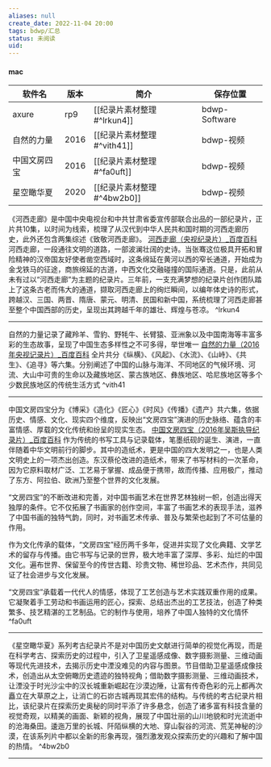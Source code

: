 ```yaml
---
aliases: null
create_date: 2022-11-04 20:00
tags: bdwp/汇总
status: 未阅读
uid: 
---
```


#### mac

| 软件名     | 版本 | 简介                       | 保存位置  |
| ------------ | ---- | -------------------------- | --------- |
| axure     | rp9 | [[纪录片素材整理#^lrkun4]] | bdwp-Software |
| 自然的力量   | 2016 | [[纪录片素材整理#^vith41]] | bdwp-视频 |
| 中国文房四宝 | 2016 | [[纪录片素材整理#^fa0uft]] | bdwp-视频 |
|     星空瞰华夏         |  2020    |  [[纪录片素材整理#^4bw2b0]]  |      bdwp-视频     |



《河西走廊》是中国中央电视台和中共甘肃省委宣传部联合出品的一部纪录片，正片共10集，以时间为线索，梳理了从汉代到中华人民共和国时期的河西走廊历史，此外还包含两集综述《致敬河西走廊》。
[河西走廊（央视纪录片）_百度百科](https://baike.baidu.com/item/%E6%B2%B3%E8%A5%BF%E8%B5%B0%E5%BB%8A/16829772?fr=aladdin)
河西走廊，一段通往文明的道路，一部波澜壮阔的史诗。当张骞这位极具开拓和冒险精神的汉帝国友好使者凿空西域时，这条绵延在黄河以西的窄长通道，开始成为金戈铁马的征途，商旅绵延的古道，中西文化交融碰撞的国际通道。只是，此前从未有过以“河西走廊”为主题的纪录片。三年前，一支充满梦想的纪录片创作团队踏上了这条古老而伟大的通道，撷取河西走廊上的绚烂瞬间，以编年体史诗的形式，跨越汉、三国、两晋、隋唐、蒙元、明清、民国和新中国，系统梳理了河西走廊甚至整个中国西部的历史，呈现出其跨越千年的雄壮、辉煌与苍凉。 ^lrkun4

---
自然的力量记录了藏羚羊、雪豹、野牦牛、长臂猿、亚洲象以及中国南海等丰富多彩的生态故事，呈现了中国生态多样性之不可多得，举世唯一
[自然的力量（2016年央视记录片）_百度百科](https://baike.baidu.com/item/%E8%87%AA%E7%84%B6%E7%9A%84%E5%8A%9B%E9%87%8F/20354630?fromModule=lemma_sense-layer#viewPageContent)
全片共分《纵横》、《风起》、《水流》、《山峙》、《共生》、《追寻》等六集。分别阐述了中国的山脉与海洋、不同地区的气候环境、河流、大山中可贵的生命以及藏族地区、蒙古族地区、彝族地区、哈尼族地区等多个少数民族地区的传统生活方式 ^vith41

---
中国文房四宝分为《博采》《造化》《匠心》《时风》《传播》《遗产》共六集，依据历史、情感、文化、现实四个维度，反映出“文房四宝”演进的历史脉络、蕴含的丰富情感、厚载的文化传统和纷呈的现实生态。
[中国文房四宝（2016年吴斯执导纪录片）_百度百科](https://baike.baidu.com/item/%E4%B8%AD%E5%9B%BD%E6%96%87%E6%88%BF%E5%9B%9B%E5%AE%9D/16767970?fr=aladdin)
作为传统的书写工具与记录载体，笔墨纸砚的诞生、演进，一直伴随着中华文明前行的脚步。其中的造纸术，更是中国的四大发明之一，也是人类文明史上的一项杰出创造。东汉蔡伦改进的造纸术，带来了书写材料的一次革命，因为它原料取材广泛、工艺易于掌握、成品便于携带，故而传播、应用极广，推动了东方、阿拉伯、欧洲乃至整个世界的文化发展。

“文房四宝”的不断改进和完善，对中国书画艺术在世界艺林独树一帜，创造出得天独厚的条件。它不仅拓展了书画家的创作空间，丰富了书画艺术的表现手法，滋养了中国书画的独特气韵，同时，对书画艺术传承、普及与繁荣也起到了不可估量的作用。

作为文化传承的载体，“文房四宝”经历两千多年，促进并实现了文化典籍、文学艺术的留存与传播。由它书写与记录的世界，极大地丰富了深厚、多彩、灿烂的中国文化。遍布世界、保留至今的传世古籍、珍贵文物、稀世珍品、艺术杰作，共同见证了社会进步与文化发展。

“文房四宝”承载着一代代人的情感，体现了工艺创造与艺术实践双重作用的成果。它凝聚着手工劳动和书画运用的匠心，探索、总结出杰出的工艺技法，创造了种类繁多、技艺精湛的工艺制品。它的制作与使用，培养了中国人独特的文化情怀 ^fa0uft

---

《星空瞰华夏》系列考古纪录片不是对中国历史文献进行简单的视觉化再现，而是在科学考古、探索历史的过程中，引入了卫星遥感成像、数字摄影测量、三维动画等现代先进技术，去揭示历史中湮没难见的内容与图景。节目借助卫星遥感成像技术，创造出从太空俯瞰历史遗迹的独特视角；借助数字摄影测量、三维动画技术，让湮没于时光沙尘中的汉长城重新崛起在沙漠边陲，让富有传奇色彩的元上都再次矗立在大草原之上，让消亡的石峁古城再现其宏伟的结构。与传统的考古纪录片相比，该纪录片在探索历史奥秘的同时平添了许多悬念，创造了诸多富有科技含量的视觉奇观，以精美的画面、新颖的视角，展现了中国壮丽的山川地貌和时光流逝中的沧海桑田。逶迤万里的长城、阡陌纵横的大地、穿山裂谷的河流、荒芜神秘的沙漠，在该系列片中都以全新的形象再现，强烈激发观众探索历史的兴趣和了解中国的热情。 ^4bw2b0

---
